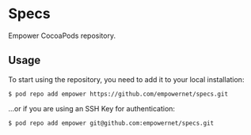 # Specs

Empower CocoaPods repository.

## Usage

To start using the repository, you need to add it to your local installation:

```
$ pod repo add empower https://github.com/empowernet/specs.git
```

...or if you are using an SSH Key for authentication:

```
$ pod repo add empower git@github.com:empowernet/specs.git
```

